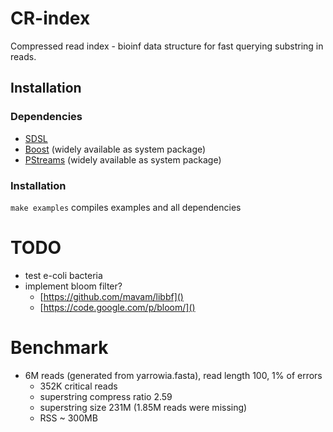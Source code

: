 # CR-index
Compressed read index - bioinf data structure for fast querying substring in reads.

## Installation

### Dependencies

  * [SDSL](https://github.com/simongog/sdsl-lite)
  * [Boost](http://www.boost.org/) (widely available as system package)
  * [PStreams](http://pstreams.sourceforge.net/) (widely available as system package)

### Installation

`make examples` compiles examples and all dependencies

# TODO

  * test e-coli bacteria
  * implement bloom filter?
    * [https://github.com/mavam/libbf]()
    * [https://code.google.com/p/bloom/]()

# Benchmark

  * 6M reads (generated from yarrowia.fasta), read length 100, 1% of errors
    * 352K critical reads
    * superstring compress ratio 2.59
    * superstring size 231M (1.85M reads were missing)
    * RSS ~ 300MB    

